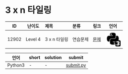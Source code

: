 # 3 x n 타일링

| ID | 난이도 | 제목 | 분류 | 링크 | 언어 |
| -- | ---- | :-- | :-- | --- | --- |
| 12902 | Level 4 | 3 x n 타일링 | 연습문제 | [문제](https://programmers.co.kr/learn/courses/30/lessons/12902) | [![python3](/assets/python3.svg)](submit.py) |

| 언어 | short | solution | submit |
| --- | ----- | -------- | ------ |
| Python3 | - | - | [submit.py](submit.py) |
